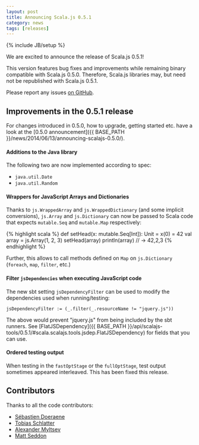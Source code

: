 ```yaml
---
layout: post
title: Announcing Scala.js 0.5.1
category: news
tags: [releases]
---
```

{% include JB/setup %}

We are excited to announce the release of Scala.js 0.5.1!

This version features bug fixes and improvements while remaining binary compatible with Scala.js 0.5.0. Therefore, Scala.js libraries may, but need not be republished with Scala.js 0.5.1.

Please report any issues [on GitHub](https://github.com/scala-js/scala-js/issues).

## Improvements in the 0.5.1 release

For changes introduced in 0.5.0, how to upgrade, getting started etc. have a look at the [0.5.0 announcement]({{ BASE_PATH }}/news/2014/06/13/announcing-scalajs-0.5.0/).

#### Additions to the Java library

The following two are now implemented according to spec:

- `java.util.Date`
- `java.util.Random`

#### Wrappers for JavaScript Arrays and Dictionaries

Thanks to `js.WrappedArray` and `js.WrappedDictionary` (and some implicit conversions), `js.Array` and `js.Dictionary` can now be passed to Scala code that expects `mutable.Seq` and `mutable.Map` respectively:

{% highlight scala %}
def setHead(x: mutable.Seq[Int]): Unit = x(0) = 42
val array = js.Array(1, 2, 3)
setHead(array)
println(array) // -> 42,2,3
{% endhighlight %}

Further, this allows to call methods defined on `Map` on `js.Dictionary` (`foreach`, `map`, `filter`, etc.)

#### Filter `jsDependencies` when executing JavaScript code

The new sbt setting `jsDependencyFilter` can be used to modify the dependencies used when running/testing:

    jsDependencyFilter := (_.filter(_.resourceName != "jquery.js"))

The above would prevent "jquery.js" from being included by the sbt runners. See [FlatJSDependency]({{ BASE_PATH }}/api/scalajs-tools/0.5.1/#scala.scalajs.tools.jsdep.FlatJSDependency) for fields that you can use.

#### Ordered testing output

When testing in the `fastOptStage` or the `fullOptStage`, test output sometimes appeared interleaved. This has been fixed this release.

## Contributors

Thanks to all the code contributors:

- [Sébastien Doeraene](https://github.com/sjrd/)
- [Tobias Schlatter](https://github.com/gzm0/)
- [Alexander Myltsev](https://github.com/alexander-myltsev)
- [Matt Seddon](https://github.com/mseddon)
